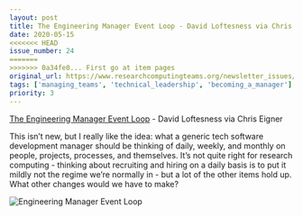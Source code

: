 ```yaml
---
layout: post
title: The Engineering Manager Event Loop - David Loftesness via Chris Eigner
date: 2020-05-15
<<<<<<< HEAD
issue_number: 24
=======
>>>>>>> 0a34fe0... First go at item pages
original_url: https://www.researchcomputingteams.org/newsletter_issues/0024
tags: ['managing_teams', 'technical_leadership', 'becoming_a_manager']
priority: 3
---
```


<!-- markdownlint-disable MD033 -->
<!-- markdownlint-disable MD041 -->
<!-- markdownlint-disable MD049 -->

[The Engineering Manager Event Loop](https://www.chriseigner.com/engineering-manager-event-loop/) - David Loftesness via Chris Eigner

This isn’t new, but I really like the idea: what a generic tech software development manager should be thinking of daily, weekly, and monthly on people, projects, processes, and themselves.  It’s not quite right for research computing - thinking about recruiting and hiring on a daily basis is to put it mildly not the regime we’re normally in - but a lot of the other items hold up.   What other changes would we have to make?

![Engineering Manager Event Loop](https://s3-us-west-2.amazonaws.com/chris-eigner-site/2018/10/Screen-Shot-2018-10-24-at-5.37.09-PM.png)
